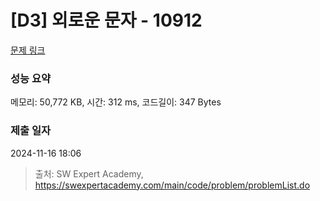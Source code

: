 # [D3] 외로운 문자 - 10912 

[문제 링크](https://swexpertacademy.com/main/code/problem/problemDetail.do?contestProbId=AXVJuEvqLAADFASe) 

### 성능 요약

메모리: 50,772 KB, 시간: 312 ms, 코드길이: 347 Bytes

### 제출 일자

2024-11-16 18:06



> 출처: SW Expert Academy, https://swexpertacademy.com/main/code/problem/problemList.do